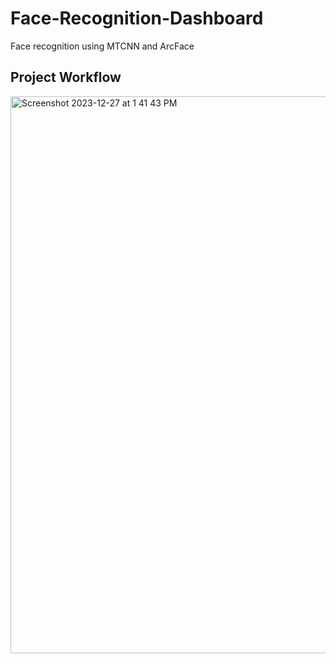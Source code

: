 # Face-Recognition-Dashboard
Face recognition using MTCNN and ArcFace

## Project Workflow
<img width="891" alt="Screenshot 2023-12-27 at 1 41 43 PM" src="https://github.com/rajeshvar-gupt/Face-Recognition-Dashboard/assets/130126671/26c84ed0-84c5-4dfe-8c92-1037726c8052">

